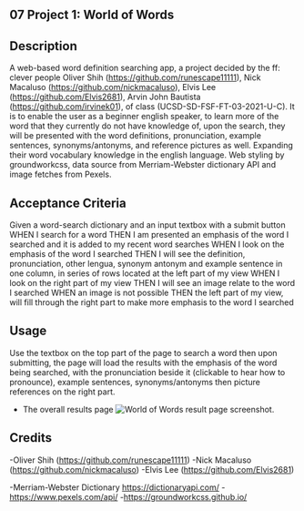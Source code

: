## 07 Project 1: World of Words

## Description
A web-based word definition searching app, a project decided by the ff: clever people 
Oliver Shih (https://github.com/runescape11111), 
Nick Macaluso (https://github.com/nickmacaluso), 
Elvis Lee (https://github.com/Elvis2681), 
Arvin John Bautista (https://github.com/irvinek01),
of class (UCSD-SD-FSF-FT-03-2021-U-C). 
It is to enable the user as a beginner english speaker, to learn more of the word that they currently do not have knowledge of, upon the search, they will be presented with the word definitions, pronunciation, example sentences, synonyms/antonyms, and reference pictures as well. Expanding their word vocabulary knowledge in the english language. Web styling by groundworkcss, data source from Merriam-Webster dictionary API and image fetches from Pexels.

## Acceptance Criteria
Given a word-search dictionary and an input textbox with a submit button
WHEN I search for a word
THEN I am presented an emphasis of the word I searched and it is added to my recent word searches
WHEN I look on the emphasis of the word I searched
THEN I will see the definition, pronunciation, other lengua, synonym antonym and example sentence in one column, in series of rows located at the left part of my view
WHEN I look on the right part of my view
THEN I will see an image relate to the word I searched
WHEN an image is not possible
THEN the left part of my view, will fill through the right part to make more emphasis to the word I searched

## Usage
 Use the textbox on the top part of the page to search a word then upon submitting, the page will load the results with the emphasis of the word being searched, with the pronunciation beside it (clickable to hear how to pronounce), example sentences, synonyms/antonyms then picture references on the right part.
- The overall results page
![World of Words result page screenshot.](./Assets/screenshots/screenshot1.png)

## Credits
-Oliver Shih (https://github.com/runescape11111)
-Nick Macaluso (https://github.com/nickmacaluso)
-Elvis Lee (https://github.com/Elvis2681)

-Merriam-Webster Dictionary https://dictionaryapi.com/
-https://www.pexels.com/api/
-https://groundworkcss.github.io/
